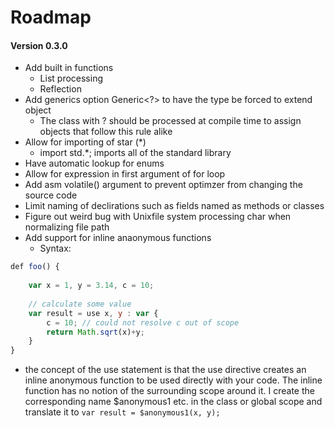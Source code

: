 # Roadmap 

#### Version 0.3.0
- Add built in functions 
    - List processing
    - Reflection
- Add generics option Generic<?> to have the type be forced to extend object
    - The class with ? should be processed at compile time to assign objects that follow this rule alike
- Allow for importing of star (*) 
    - import std.*; imports all of the standard library
- Have automatic lookup for enums
- Allow for expression in first argument of for loop
- Add asm volatile() argument to prevent optimzer 
from changing the source code
- Limit naming of declirations such as fields named as methods or classes
- Figure out weird bug with Unixfile system processing char when normalizing file path
- Add support for inline anaonymous functions
    - Syntax:
```javascript
def foo() {
    
    var x = 1, y = 3.14, c = 10;
    
    // calculate some value
    var result = use x, y : var {
        c = 10; // could not resolve c out of scope
        return Math.sqrt(x)+y;
    }
}
```

- the concept of  the use statement is that the use directive
creates an inline anonymous function to be used directly with your 
code. The inline function has no notion of the surrounding scope
around it. I create the corresponding name $anonymous1 etc. in the class or
global scope and translate it to ``var result = $anonymous1(x, y);``